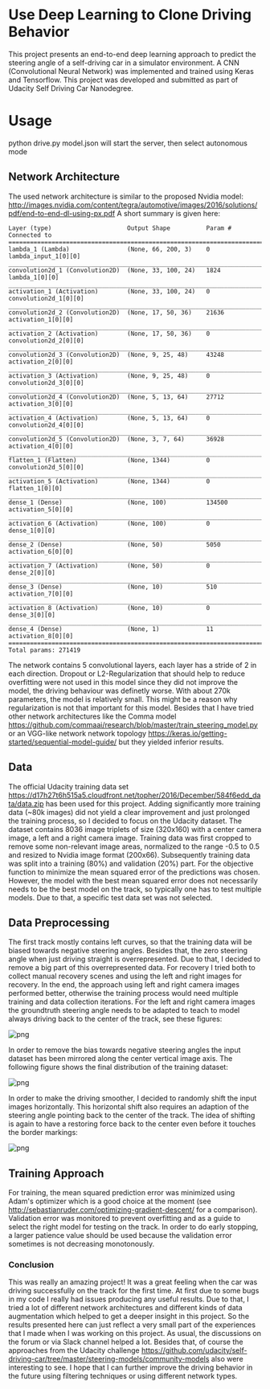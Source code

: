 # Use Deep Learning to Clone Driving Behavior
This project presents an end-to-end deep learning approach to predict the steering angle of a self-driving car in a simulator environment. 
A CNN (Convolutional Neural Network) was implemented and trained using Keras and Tensorflow.
This project was developed and submitted as part of Udacity Self Driving Car Nanodegree. 

# Usage
python drive.py model.json will start the server, then select autonomous mode

## Network Architecture
The used network architecture is similar to the proposed Nvidia model: 
<http://images.nvidia.com/content/tegra/automotive/images/2016/solutions/pdf/end-to-end-dl-using-px.pdf>
A short summary is given here:

```
Layer (type)                     Output Shape          Param #     Connected to                     
====================================================================================================
lambda_1 (Lambda)                (None, 66, 200, 3)    0           lambda_input_1[0][0]             
____________________________________________________________________________________________________
convolution2d_1 (Convolution2D)  (None, 33, 100, 24)   1824        lambda_1[0][0]                   
____________________________________________________________________________________________________
activation_1 (Activation)        (None, 33, 100, 24)   0           convolution2d_1[0][0]            
____________________________________________________________________________________________________
convolution2d_2 (Convolution2D)  (None, 17, 50, 36)    21636       activation_1[0][0]               
____________________________________________________________________________________________________
activation_2 (Activation)        (None, 17, 50, 36)    0           convolution2d_2[0][0]            
____________________________________________________________________________________________________
convolution2d_3 (Convolution2D)  (None, 9, 25, 48)     43248       activation_2[0][0]               
____________________________________________________________________________________________________
activation_3 (Activation)        (None, 9, 25, 48)     0           convolution2d_3[0][0]            
____________________________________________________________________________________________________
convolution2d_4 (Convolution2D)  (None, 5, 13, 64)     27712       activation_3[0][0]               
____________________________________________________________________________________________________
activation_4 (Activation)        (None, 5, 13, 64)     0           convolution2d_4[0][0]            
____________________________________________________________________________________________________
convolution2d_5 (Convolution2D)  (None, 3, 7, 64)      36928       activation_4[0][0]               
____________________________________________________________________________________________________
flatten_1 (Flatten)              (None, 1344)          0           convolution2d_5[0][0]            
____________________________________________________________________________________________________
activation_5 (Activation)        (None, 1344)          0           flatten_1[0][0]                  
____________________________________________________________________________________________________
dense_1 (Dense)                  (None, 100)           134500      activation_5[0][0]               
____________________________________________________________________________________________________
activation_6 (Activation)        (None, 100)           0           dense_1[0][0]                    
____________________________________________________________________________________________________
dense_2 (Dense)                  (None, 50)            5050        activation_6[0][0]               
____________________________________________________________________________________________________
activation_7 (Activation)        (None, 50)            0           dense_2[0][0]                    
____________________________________________________________________________________________________
dense_3 (Dense)                  (None, 10)            510         activation_7[0][0]               
____________________________________________________________________________________________________
activation_8 (Activation)        (None, 10)            0           dense_3[0][0]                    
____________________________________________________________________________________________________
dense_4 (Dense)                  (None, 1)             11          activation_8[0][0]               
====================================================================================================
Total params: 271419
```
The network contains 5 convolutional layers, each layer has a stride of 2 in each direction. 
Dropout or L2-Regularization that should help to reduce overfitting were not used in this model since 
they did not improve the model, the driving behaviour was definetly worse.
With about 270k parameters, the model is relatively small. 
This might be a reason why regularization is not that important for this model.
Besides that I have tried other network architectures like the Comma model
<https://github.com/commaai/research/blob/master/train_steering_model.py> or an VGG-like network network topology
<https://keras.io/getting-started/sequential-model-guide/> but they yielded inferior results.

## Data 
The official Udacity training data set <https://d17h27t6h515a5.cloudfront.net/topher/2016/December/584f6edd_data/data.zip> has been used for this project. Adding significantly more training data (~80k images) did not yield a clear improvement and just prolonged the training process, so I decided to focus on the Udacity dataset.
The dataset contains 8036 image triplets of size (320x160) with a center camera image, a left and a right camera image. Training data was first cropped to remove some non-relevant image areas, normalized to the range -0.5 to 0.5 and resized to Nvidia image format (200x66). Subsequently training data was split into a training (80%) and validation (20%) part. For the objective function to minimize the mean squared error of the predictions was chosen. However, the model with the best mean squared error does not necessarily needs to be the best model on the track, so typically one has to test multiple models. Due to that, a specific test data set was not selected.

## Data Preprocessing
The first track mostly contains left curves, so that the training data will be biased towards negative steering angles. Besides that, the zero steering angle when just driving straight is overrepresented. Due to that, I decided to remove a big part of this overrepresented data. For recovery I tried both to collect manual recovery scenes and using the left and right images for recovery. In the end, the approach using left and right camera images performed better, otherwise the training process would need multiple training and data collection iterations.
For the left and right camera images the groundtruth steering angle needs to be adapted to teach to model always driving back to the center of the track, see these figures:

![png](foo.png "Left/center/right images")

In order to remove the bias towards negative steering angles the input dataset has been mirrored along the center vertical image axis. 
The following figure shows the final distribution of the training dataset:

![png](data_histogram.png "Training steering angle histogram")

In order to make the driving smoother, I decided to randomly shift the input images horizontally. This horizontal shift also requires an adaption of the steering angle pointing back to the center of the track. The idea of shifting is again to have a restoring force back to the center even before it touches the border markings:

![png](shifted_images.png "Shifting training images for data augmentation")

## Training Approach
For training, the mean squared prediction error was minimized using Adam's optimizer which is a good choice at the moment (see <http://sebastianruder.com/optimizing-gradient-descent/> for a comparison). Validation error was monitored to prevent overfitting and as a guide to select the right model for testing on the track. In order to do early stopping, a larger patience value should be used because the validation error sometimes is not decreasing monotonously.


### Conclusion
This was really an amazing project! It was a great feeling when the car was driving successfully on the track for the first time. At first due to some bugs in my code I really had issues producing any useful results. Due to that, I tried a lot of different network architectures and different kinds of data augmentation which helped to get a deeper insight in this project. So the results presented here can just reflect a very small part of the experiences that I made when I was working on this project. As usual, the discussions on the forum or via Slack channel helped a lot. Besides that, of course the approaches from the Udacity challenge <https://github.com/udacity/self-driving-car/tree/master/steering-models/community-models> also were interesting to see. I hope that I can further improve the driving behavior in the future using filtering techniques or using different network types.
